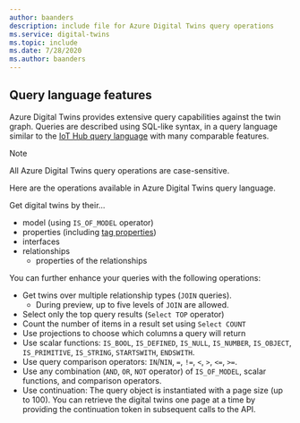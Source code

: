 ```yaml
---
author: baanders
description: include file for Azure Digital Twins query operations
ms.service: digital-twins
ms.topic: include
ms.date: 7/28/2020
ms.author: baanders
---
```


## Query language features

Azure Digital Twins provides extensive query capabilities against the twin graph. Queries are described using SQL-like syntax, in a query language similar to the [IoT Hub query language](../articles/iot-hub/iot-hub-devguide-query-language.md) with many comparable features.

> [!NOTE]
> All Azure Digital Twins query operations are case-sensitive.

Here are the operations available in Azure Digital Twins query language.

Get digital twins by their...
* model (using `IS_OF_MODEL` operator)
* properties (including [tag properties](../articles/digital-twins/how-to-use-tags.md))
* interfaces
* relationships
  - properties of the relationships

You can further enhance your queries with the following operations:
* Get twins over multiple relationship types (`JOIN` queries). 
  - During preview, up to five levels of `JOIN` are allowed.
* Select only the top query results (`Select TOP` operator)
* Count the number of items in a result set using `Select COUNT`
* Use projections to choose which columns a query will return
* Use scalar functions: `IS_BOOL`, `IS_DEFINED`, `IS_NULL`, `IS_NUMBER`, `IS_OBJECT`, `IS_PRIMITIVE`, `IS_STRING`, `STARTSWITH`, `ENDSWITH`.
* Use query comparison operators: `IN`/`NIN`, `=`, `!=`, `<`, `>`, `<=`, `>=`.
* Use any combination (`AND`, `OR`, `NOT` operator) of `IS_OF_MODEL`, scalar functions, and comparison operators.
* Use continuation: The query object is instantiated with a page size (up to 100). You can retrieve the digital twins one page at a time by providing the continuation token in subsequent calls to the API.
